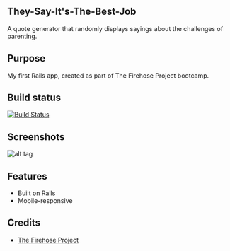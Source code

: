 ## They-Say-It's-The-Best-Job
A quote generator that randomly displays sayings about the challenges of parenting.

## Purpose
My first Rails app, created as part of The Firehose Project bootcamp.

## Build status

[![Build Status](https://travis-ci.org/msarit/splurtyarit.svg?branch=master)](https://travis-ci.org/msarit/splurtyarit)

## Screenshots
![alt tag](https://image.ibb.co/d1OODy/Screen_Shot_2018_05_10_at_4_08_43_PM.png)

## Features
* Built on Rails
* Mobile-responsive

## Credits
* [The Firehose Project](https://thefirehoseproject.com)
